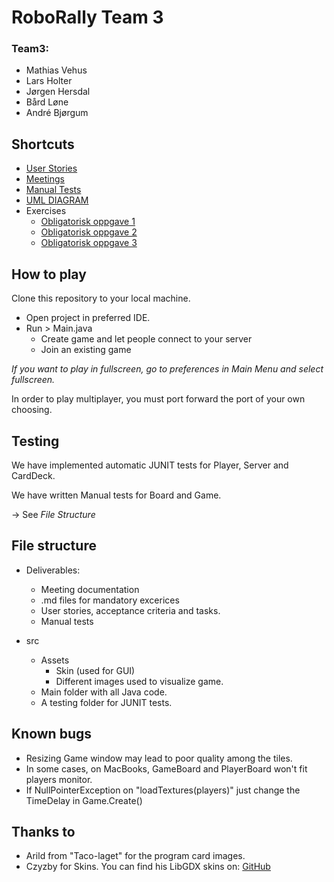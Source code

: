 # RoboRally Team 3 
### Team3: 
- Mathias Vehus
- Lars Holter 
- Jørgen Hersdal 
- Bård Løne
- André Bjørgum

## Shortcuts  
- [User Stories](https://github.com/MVehus/Team3/blob/main/Deliverables/Spesifikasjoner.md)
- [Meetings](https://github.com/MVehus/Team3/tree/main/Deliverables/m%C3%B8tereferat)
- [Manual Tests](https://github.com/MVehus/Team3/blob/main/Deliverables/ManuelleTester.md)
- [UML DIAGRAM](https://imgur.com/35PeYM3)
- Exercises
    - [Obligatorisk oppgave 1](https://github.com/MVehus/Team3/blob/main/Deliverables/ObligatoriskOppgave1.md)
    - [Obligatorisk oppgave 2](https://github.com/MVehus/Team3/blob/main/Deliverables/ObligatoriskOppgave2.md)
    - [Obligatorisk oppgave 3](https://github.com/MVehus/Team3/blob/main/Deliverables/ObligatoriskOppgave3.md)

## How to play 

Clone this repository to your local machine.
- Open project in preferred IDE. 
- Run > Main.java
  - Create game and let people connect to your server
  - Join an existing game 

*If you want to play in fullscreen, go to preferences in Main Menu and select fullscreen.*

In order to play multiplayer, you must port forward the port of your own choosing.

## Testing 

We have implemented automatic JUNIT tests for Player, Server and CardDeck. 

We have written Manual tests for Board and Game.

-> See *File Structure*

## File structure 
- Deliverables:
    - Meeting documentation
    - .md files for mandatory excerices
    - User stories, acceptance criteria and tasks. 
    - Manual tests 
  
- src 
    - Assets 
        - Skin (used for GUI)
        - Different images used to visualize game. 
    - Main folder with all Java code. 
    - A testing folder for JUNIT tests. 
    
## Known bugs
- Resizing Game window may lead to poor quality among the tiles.
- In some cases, on MacBooks, GameBoard and PlayerBoard won't fit players monitor. 
- If NullPointerException on "loadTextures(players)" just change the TimeDelay in Game.Create()


## Thanks to
- Arild from "Taco-laget" for the program card images.
- Czyzby for Skins. You can find his LibGDX skins on: [GitHub](https://github.com/czyzby/gdx-skins)
